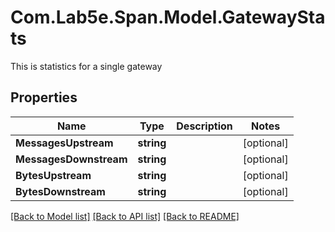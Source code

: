 # Com.Lab5e.Span.Model.GatewayStats
This is statistics for a single gateway

## Properties

Name | Type | Description | Notes
------------ | ------------- | ------------- | -------------
**MessagesUpstream** | **string** |  | [optional] 
**MessagesDownstream** | **string** |  | [optional] 
**BytesUpstream** | **string** |  | [optional] 
**BytesDownstream** | **string** |  | [optional] 

[[Back to Model list]](../README.md#documentation-for-models) [[Back to API list]](../README.md#documentation-for-api-endpoints) [[Back to README]](../README.md)

